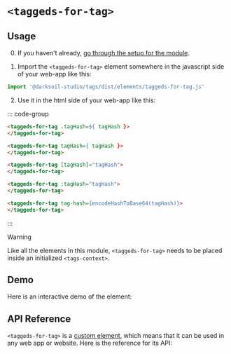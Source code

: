 # `<taggeds-for-tag>`

## Usage

0. If you haven't already, [go through the setup for the module](/setup).

1. Import the `<taggeds-for-tag>` element somewhere in the javascript side of your web-app like this:

```js
import '@darksoil-studio/tags/dist/elements/taggeds-for-tag.js'
```

2. Use it in the html side of your web-app like this:

::: code-group
```html [Lit]
<taggeds-for-tag .tagHash=${ tagHash }>
</taggeds-for-tag>
```

```html [React]
<taggeds-for-tag tagHash={ tagHash }>
</taggeds-for-tag>
```

```html [Angular]
<taggeds-for-tag [tagHash]="tagHash">
</taggeds-for-tag>
```

```html [Vue]
<taggeds-for-tag :tagHash="tagHash">
</taggeds-for-tag>
```

```html [Svelte]
<taggeds-for-tag tag-hash={encodeHashToBase64(tagHash)}>
</taggeds-for-tag>
```
:::

> [!WARNING]
> Like all the elements in this module, `<taggeds-for-tag>` needs to be placed inside an initialized `<tags-context>`.

## Demo

Here is an interactive demo of the element:

<element-demo>
</element-demo>

<script setup>
import { onMounted } from "vue";
import { ProfilesClient, ProfilesStore } from '@darksoil-studio/profiles-zome';
import { demoProfiles, ProfilesZomeMock } from '@darksoil-studio/profiles-zome/dist/mocks.js';
import { decodeHashFromBase64, encodeHashToBase64, fakeActionHash, fakeAgentPubKey } from '@holochain/client';
import { render } from "lit";
import { html, unsafeStatic } from "lit/static-html.js";

import { TagsZomeMock } from "../../ui/src/mocks.ts";
import { TagsStore } from "../../ui/src/tags-store.ts";
import { TagsClient } from "../../ui/src/tags-client.ts";

onMounted(async () => {
  // Elements need to be imported on the client side, not the SSR side
  // Reference: https://vitepress.dev/guide/ssr-compat#importing-in-mounted-hook
  await import('@api-viewer/docs/lib/api-docs.js');
  await import('@api-viewer/demo/lib/api-demo.js');
  await import('@darksoil-studio/profiles-zome/dist/elements/profiles-context.js');
  if (!customElements.get('tags-context')) await import('../../ui/src/elements/tags-context.ts');
  if (!customElements.get('taggeds-for-tag')) await import('../../ui/src/elements/taggeds-for-tag.ts');

  const profiles = await demoProfiles();
  const myPubKey = Array.from(profiles.keys())[0];

  const profilesMock = new ProfilesZomeMock(profiles, myPubKey);
  const profilesStore = new ProfilesStore(new ProfilesClient(profilesMock, "tags_test"));

  const mock = new TagsZomeMock();
  const client = new TagsClient(mock, "tags_test");



  const store = new TagsStore(client);

  render(html`
    <profiles-context .store=${profilesStore}>
      <tags-context .store=${store}>
        <api-demo src="custom-elements.json" only="taggeds-for-tag" exclude-knobs="store">
          <template data-element="taggeds-for-tag" data-target="host">
            <taggeds-for-tag tag-hash="${unsafeStatic(encodeHashToBase64(fromHash))}"></taggeds-for-tag>
          </template>
        </api-demo>
      </tags-context>
    </profiles-context>
  `, document.querySelector('element-demo'))
  })


</script>

## API Reference

`<taggeds-for-tag>` is a [custom element](https://web.dev/articles/custom-elements-v1), which means that it can be used in any web app or website. Here is the reference for its API:

<api-docs src="custom-elements.json" only="taggeds-for-tag">
</api-docs>
